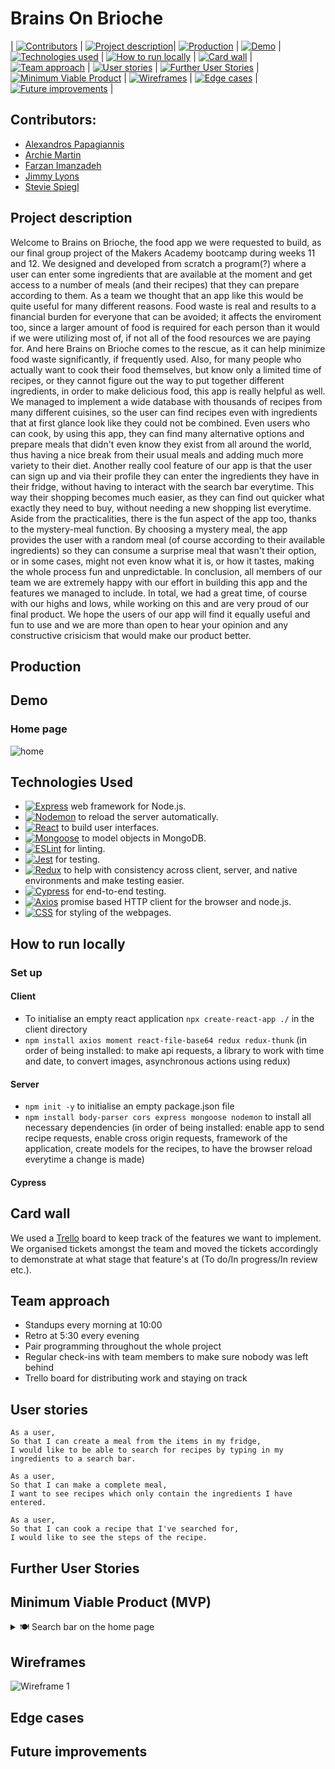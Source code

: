 # Brains On Brioche

| [![Contributors](https://img.shields.io/badge/-Contributors-brightgreen)](#contributors) | [![Project description](https://img.shields.io/badge/-Project%20description-ff69b4)](#project-description)| [![Production](https://img.shields.io/badge/-Production-red)](#production) | [![Demo](https://img.shields.io/badge/-Demo-inactive)](#demo) | [![Technologies used](https://img.shields.io/badge/-Technologies%20used-yellow)](#technologies-used) | [![How to run locally](https://img.shields.io/badge/-How%20to%20run%20locally-blue)](#how-to-run-locally) | [![Card wall](https://img.shields.io/badge/-Card%20wall-orange)](#card-wall) | [![Team approach](https://img.shields.io/badge/-Team%20approach-informational)](#team-approach) | [![User stories](https://img.shields.io/badge/-User%20stories-green)](#user-stories) | [![Further User Stories](https://img.shields.io/badge/-Further%20User%20Stories-blueviolet)](#further-user-stories) | [![Minimum Viable Product](https://img.shields.io/badge/-%20Minimum%20Viable%20Product-lightgrey)](#minimum-viable-product-mvp) | [![Wireframes](https://img.shields.io/badge/-Wireframes-important)](#wireframes) | [![Edge cases](https://img.shields.io/badge/-Edge%20cases-brown)](#edge-cases) | [![Future improvements](https://img.shields.io/badge/-Future%20Improvements-skyblue)](#future-improvements) |

## Contributors:
- [Alexandros Papagiannis](https://github.com/Alexandros91)
- [Archie Martin](https://github.com/archiemartini)
- [Farzan Imanzadeh](https://github.com/Farzan-I)
- [Jimmy Lyons](https://github.com/jimmy-lyons)
- [Stevie Spiegl](https://github.com/S-Spiegl)

## Project description
Welcome to Brains on Brioche, the food app we were requested to build, as our final group project of the Makers Academy bootcamp during weeks 11 and 12. We designed and developed from scratch a program(?) where a user can enter some ingredients that are available at the moment and get access to a number of meals (and their recipes) that they can prepare according to them. 
As a team we thought that an app like this would be quite useful for many different reasons. Food waste is real and results to a financial burden for everyone that can be avoided; it affects the enviroment too, since a larger amount of food is required for each person than it would if we were utilizing most of, if not all of the food resources we are paying for. And here Brains on Brioche comes to the rescue, as it can help minimize food waste significantly, if frequently used.
Also, for many people who actually want to cook their food themselves, but know only a limited time of recipes, or they cannot figure out the way to put together different ingredients, in order to make delicious food, this app is really helpful as well. We managed to implement a wide database with thousands of recipes from many different cuisines, so the user can find recipes even with ingredients that at first glance look like they could not be combined. Even users who can cook, by using this app, they can find many alternative options and prepare meals that didn't even know they exist from all around the world, thus having a nice break from their usual meals and adding much more variety to their diet.
Another really cool feature of our app is that the user can sign up and via their profile they can enter the ingredients they have in their fridge, without having to interact with the search bar everytime. This way their shopping becomes much easier, as they can find out quicker what exactly they need to buy, without needing a new shopping list everytime.
Aside from the practicalities, there is the fun aspect of the app too, thanks to the mystery-meal function. By choosing a mystery meal, the app provides the user with a random meal (of course according to their available ingredients) so they can consume a surprise meal that wasn't their option, or in some cases, might not even know what it is, or how it tastes, making the whole process fun and unpredictable.
In conclusion, all members of our team we are extremely happy with our effort in building this app and the features we managed to include. In total, we had a great time, of course with our highs and lows, while working on this and are very proud of our final product. We hope the users of our app will find it equally useful and fun to use and we are more than open to hear your opinion and any constructive crisicism that would make our product better. 


## Production

## Demo
### Home page
![home](public/images/_____.png)

## Technologies Used
- [![Express](https://img.shields.io/badge/-Express-lightpink)](https://expressjs.com/) web framework for Node.js.
- [![Nodemon](https://img.shields.io/badge/-Nodemon-navy)](https://nodemon.io/) to reload the server automatically.
- [![React](https://img.shields.io/badge/-React-green)](https://reactjs.org/) to build user interfaces.
- [![Mongoose](https://img.shields.io/badge/-Mongoose-brown)](https://mongoosejs.com) to model objects in MongoDB.
- [![ESLint](https://img.shields.io/badge/-ESLint-violet)](https://eslint.org) for linting.
- [![Jest](https://img.shields.io/badge/-Jest-beige)](https://jestjs.io/) for testing.
- [![Redux](https://img.shields.io/badge/-Redux-grey)](https://redux.js.org/) to help with consistency across client, server, and native environments and make testing easier.
- [![Cypress](https://img.shields.io/badge/-Cypress-cyan)](https://www.cypress.io/) for end-to-end testing.
- [![Axios](https://img.shields.io/badge/-Axios-fccb71)](https://axios-http.com/) promise based HTTP client for the browser and node.js.
- [![CSS](https://img.shields.io/badge/-CSS-5454e9)](https://www.w3.org/Style/CSS/Overview.en.html) for styling of the webpages.

## How to run locally

### Set up
#### Client
* To initialise an empty react application `npx create-react-app ./` in the client directory
* `npm install axios moment react-file-base64 redux redux-thunk` (in order of being installed: to make api requests, a library to work with time and date, to convert images, asynchronous actions using redux)

#### Server
* `npm init -y` to initialise an empty package.json file
* `npm install body-parser cors express mongoose nodemon` to install all necessary dependencies (in order of being installed: enable app to send recipe requests, enable cross origin requests, framework of the application, create models for the recipes, to have the browser reload everytime a change is made)

#### Cypress

## Card wall
We used a [Trello](https://trello.com/b/b9m4qtRa/brainsonbrioche) board to keep track of the features we want to implement. We organised tickets amongst the team and moved the tickets accordingly to demonstrate at what stage that feature's at (To do/In progress/In review etc.).

## Team approach
* Standups every morning at 10:00
* Retro at 5:30 every evening
* Pair programming throughout the whole project
* Regular check-ins with team members to make sure nobody was left behind
* Trello board for distributing work and staying on track

## User stories
```
As a user,
So that I can create a meal from the items in my fridge,
I would like to be able to search for recipes by typing in my ingredients to a search bar.
```
```
As a user, 
So that I can make a complete meal, 
I want to see recipes which only contain the ingredients I have entered.
```
```
As a user,
So that I can cook a recipe that I've searched for,
I would like to see the steps of the recipe.
```

## Further User Stories

## Minimum Viable Product (MVP)
<details>
<summary> 🍽 Search bar on the home page </summary>

* User can type an ingredient and get a maximum of 5 recipes given back
* 
</details>

## Wireframes
![Wireframe 1](public/images/_____.png)

## Edge cases

## Future improvements


